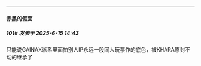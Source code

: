 ﻿
*****

####  赤黑的假面  
##### 101#       发表于 2025-6-15 14:43

只能说GAINAX派系里面拍别人IP永远一股同人玩票作的底色，被KHARA原封不动的继承了

